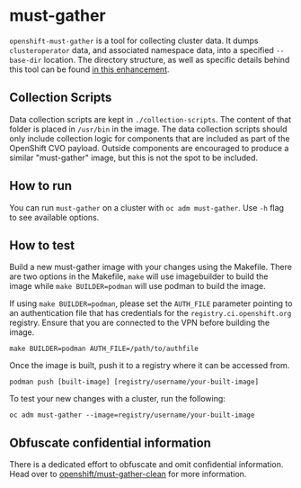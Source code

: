 must-gather
===========

`openshift-must-gather` is a tool for collecting cluster data.
It dumps `clusteroperator` data, and associated namespace data, into a specified `--base-dir` location.
The directory structure, as well as specific details behind this tool can be found [in this enhancement](https://github.com/openshift/enhancements/blob/master/enhancements/oc/must-gather.md).

## Collection Scripts
Data collection scripts are kept in `./collection-scripts`.  The content of that folder is placed in `/usr/bin` in the image.
The data collection scripts should only include collection logic for components that are included as part of the OpenShift
CVO payload.  Outside components are encouraged to produce a similar "must-gather" image, but this is not the spot to be
included.

## How to run
You can run `must-gather` on a cluster with `oc adm must-gather`. 
Use `-h` flag to see available options.

## How to test
Build a new must-gather image with your changes using the Makefile. There are two options in the Makefile, `make` will use imagebuilder to build the image while `make BUILDER=podman` will use podman to build the image.

If using `make BUILDER=podman`, please set the `AUTH_FILE` parameter pointing to an authentication file that has credentials for the `registry.ci.openshift.org` registry. Ensure that you are connected to the VPN before building the image.
```
make BUILDER=podman AUTH_FILE=/path/to/authfile
```

Once the image is built, push it to a registry where it can be accessed from. 
```
podman push [built-image] [registry/username/your-built-image]
``` 

To test your new changes with a cluster, run the following:
```
oc adm must-gather --image=registry/username/your-built-image
```

## Obfuscate confidential information
There is a dedicated effort to obfuscate and omit confidential information. Head over to [openshift/must-gather-clean](https://github.com/openshift/must-gather-clean) for more information.
